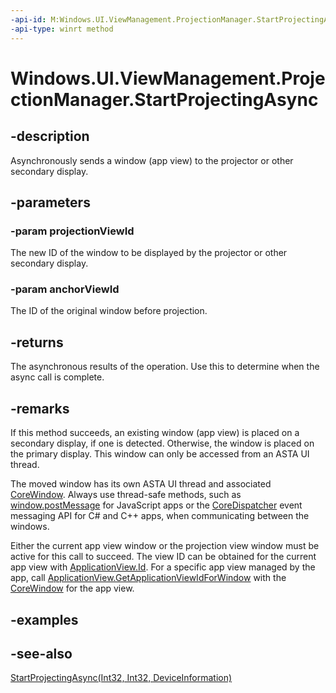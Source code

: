 ```yaml
---
-api-id: M:Windows.UI.ViewManagement.ProjectionManager.StartProjectingAsync(System.Int32,System.Int32)
-api-type: winrt method
---
```


<!-- Method syntax
public Windows.Foundation.IAsyncAction StartProjectingAsync(System.Int32 projectionViewId, System.Int32 anchorViewId)
-->

# Windows.UI.ViewManagement.ProjectionManager.StartProjectingAsync

## -description
Asynchronously sends a window (app view) to the projector or other secondary display.

## -parameters
### -param projectionViewId
The new ID of the window to be displayed by the projector or other secondary display.

### -param anchorViewId
The ID of the original window before projection.

## -returns
The asynchronous results of the operation. Use this to determine when the async call is complete.

## -remarks
If this method succeeds, an existing window (app view) is placed on a secondary display, if one is detected. Otherwise, the window is placed on the primary display. This window can only be accessed from an ASTA UI thread.

The moved window has its own ASTA UI thread and associated [CoreWindow](../windows.ui.core/corewindow.md). Always use thread-safe methods, such as [window.postMessage](https://msdn.microsoft.com/library/hh772821(v=vs.85).aspx) for JavaScript apps or the [CoreDispatcher](../windows.ui.core/coredispatcher.md) event messaging API for C# and C++ apps, when communicating between the windows.

Either the current app view window or the projection view window must be active for this call to succeed. The view ID can be obtained for the current app view with [ApplicationView.Id](applicationview_id.md). For a specific app view managed by the app, call [ApplicationView.GetApplicationViewIdForWindow](applicationview_getapplicationviewidforwindow_543884123.md) with the [CoreWindow](../windows.ui.core/corewindow.md) for the app view.

## -examples

## -see-also
[StartProjectingAsync(Int32, Int32, DeviceInformation)](projectionmanager_startprojectingasync_276228023.md)